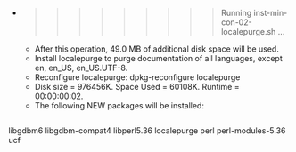 * >>>>>>>>> Running inst-min-con-02-localepurge.sh ...
  * After this operation, 49.0 MB of additional disk space will be used.
  * Install localepurge to purge documentation of all languages, except en, en_US, en_US.UTF-8.
  * Reconfigure localepurge: dpkg-reconfigure localepurge
  * Disk size = 976456K. Space Used = 60108K. Runtime = 00:00:00:02.
  * The following NEW packages will be installed:
  ```bash
libgdbm6 libgdbm-compat4 libperl5.36 localepurge perl
perl-modules-5.36 ucf
  ```
